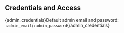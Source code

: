 ## Credentials and Access

{admin_credentials}Default admin email and password: `:admin_email`/`:admin_password`{/admin_credentials}